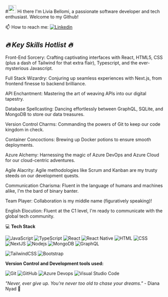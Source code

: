 #<img src="https://media.giphy.com/media/hvRJCLFzcasrR4ia7z/giphy.gif" width="25px" height="25px"> Hi there
I'm Livia Bellomi, a passionate software developer and tech enthusiast.
Welcome to my Github!

📫 How to reach me: <a href="[https://www.linkedin.com/in/thivagarm/](https://www.linkedin.com/in/livia-bellomi-88b2821b6/)">
  <img
    alt="Linkedin"
    src="https://img.shields.io/badge/linkedin-0077B5?logo=linkedin&logoColor=white&style=flat"
  />
</a>

## *🔥 Key Skills Hotlist 🔥*

Front-End Sorcery: Crafting captivating interfaces with React, HTML5, CSS (plus a dash of Tailwind for that extra flair), Typescript, and the ever-mysterious Javascript.<br>

Full Stack Wizardry: Conjuring up seamless experiences with Next.js, from frontend finesse to backend brilliance.<br>

API Enchantment: Mastering the art of weaving APIs into our digital tapestry.<br>

Database Spellcasting: Dancing effortlessly between GraphQL, SQLite, and MongoDB to store our data treasures.<br>

Version Control Charms: Commanding the powers of Git to keep our code kingdom in check.<br>

Container Concoctions: Brewing up Docker potions to ensure smooth deployments.<br>

Azure Alchemy: Harnessing the magic of Azure DevOps and Azure Cloud for our cloud-centric adventures.<br>

Agile Alacrity: Agile methodologies like Scrum and Kanban are my trusty steeds on our development quests.<br>

Communication Charisma: Fluent in the language of humans and machines alike, I'm the bard of binary banter.<br>

Team Player: Collaboration is my middle name (figuratively speaking)!<br>

English Elocution: Fluent at the C1 level, I'm ready to communicate with the global tech community.<br>



💻 **Tech Stack**
<p>  
  <img alt="JavaScript" src="https://img.shields.io/badge/JavaScript-F7DF1E?logo=javascript&logoColor=white&style=flat" />
  <img alt="TypeScript" src="https://img.shields.io/badge/TypeScript-3178C6?logo=typescript&logoColor=white&style=flat" />
  <img alt="React" src="https://img.shields.io/badge/React-61DAFB?logo=react&logoColor=white&style=flat" />
  <img alt="React Native" src="https://img.shields.io/badge/react_native-%2320232a.svg?style=for-the-badge&logo=react&logoColor=%2361DAFB&style=flat"/>
  <img alt="HTML" src="https://img.shields.io/badge/HTML-E34F26?logo=html5&logoColor=white&style=flat" />
  <img alt="CSS" src="https://img.shields.io/badge/CSS-1572B6?logo=css3&logoColor=white&style=flat" />
  <img alt="NextJS" src="https://img.shields.io/badge/-NextJs-black?style=flat&logo=next.js&logoColor=white&style=flat" />
  <img alt="Nodejs" src="https://img.shields.io/badge/-Nodejs-black?style=flat&logo=Node.js" />  
  <img alt="MongoDB" src="https://img.shields.io/badge/MongoDB-47A248?logo=mongodb&logoColor=white&style=flat" />
  <img alt="GraphQL" src="https://img.shields.io/badge/-GraphQL-E10098?style=for-the-badge&logo=graphql&logoColor=white&style=flat"/>
</p>
<p>
  <img alt="TailwindCSS" src="https://img.shields.io/badge/Tailwind CSS-38B2AC?&logo=tailwind+css&logoColor=white&style=flat"/>
  <img alt="Bootstrap" src="https://img.shields.io/badge/Bootstrap-7952B3?&logo=bootstrap&logoColor=white&style=flat"/>
</p>

**Version Control and Development tools used:**
<p>
  <img alt="Git" src="https://img.shields.io/badge/Git-F05032?logo=git&logoColor=white&style=flat" />
  <img alt="GitHub" src="https://img.shields.io/badge/GitHub-181717?logo=github&logoColor=white&style=flat" />
  <img alt="Azure Devops" src="https://img.shields.io/badge/Azure DevOps-0078D7?logo=azure+devops&logoColor=white&style=flat" />
  <img alt="Visual Studio Code" src="https://img.shields.io/badge/Visual Studio Code-007ACC?logo=visual+studio+code&logoColor=white&style=flat" />
</p>

_"Never, ever give up. You're never too old to chase your dreams."_ - Diana Nyad 🐬
